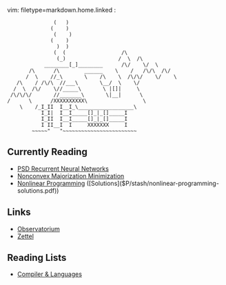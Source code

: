 vim: filetype=markdown.home.linked :

				   (   )
				  (    )
				   (    )
				  (    )
				    )  )
				   (  (                  /\
				    (_)                 /  \  /\
			    ________[_]________      /\/    \/  \
		   /\      /\        ______    \    /   /\/\  /\/
		  /  \    //_\       \    /\    \  /\/\/    \/    \
	   /\    / /\/\  //___\       \__/  \    \/
	  /  \  /\/    \//_____\       \ |[]|     \
	 /\/\/\/       //_______\       \|__|      \
	/      \      /XXXXXXXXXX\                  \
		\    /_I_II  I__I_\__________________\
		       I_I|  I__I_____[]_|_[]_____I
		       I_II  I__I_____[]_|_[]_____I
		       I II__I  I     XXXXXXX     I
		    ~~~~~"   "~~~~~~~~~~~~~~~~~~~~~~~~

 ## Currently Reading

 - [PSD Recurrent Neural Networks]($P/stash/psd_recurrent_nn.pdf)
 - [Nonconvex Majorization Minimization]($P/stash/nonconvex-mm.marks.md)
 - [Nonlinear Programming]($P/stash/nonlinear-programming.pdf) ([Solutions]($P/stash/nonlinear-programming-solutions.pdf))

 ## Links

 - [Observatorium](Observatorium.md)
 - [Zettel](Kasten.md)

 ## Reading Lists

 - [Compiler & Languages]($P/8135c6bab44baebf/index.md)
